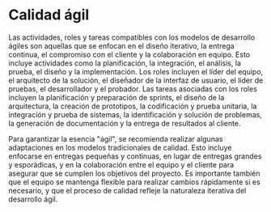 # Calidad ágil 
Las actividades, roles y tareas compatibles con los modelos de desarrollo ágiles son aquellas que se enfocan en el diseño iterativo, la entrega continua, el compromiso con el cliente y la colaboración en equipo. Esto incluye actividades como la planificación, la integración, el análisis, la prueba, el diseño y la implementación. Los roles incluyen el líder del equipo, el arquitecto de la solución, el diseñador de la interfaz de usuario, el líder de pruebas, el desarrollador y el probador. Las tareas asociadas con los roles incluyen la planificación y preparación de sprints, el diseño de la arquitectura, la creación de prototipos, la codificación y prueba unitaria, la integración y prueba de sistemas, la identificación y solución de problemas, la generación de documentación y la entrega de resultados al cliente. 

Para garantizar la esencia "ágil", se recomienda realizar algunas adaptaciones en los modelos tradicionales de calidad. Esto incluye enfocarse en entregas pequeñas y continuas, en lugar de entregas grandes y esporádicas, y en la colaboración entre el equipo y el cliente para asegurar que se cumplen los objetivos del proyecto. Es importante también que el equipo se mantenga flexible para realizar cambios rápidamente si es necesario, y que el proceso de calidad refleje la naturaleza iterativa del desarrollo ágil. 
